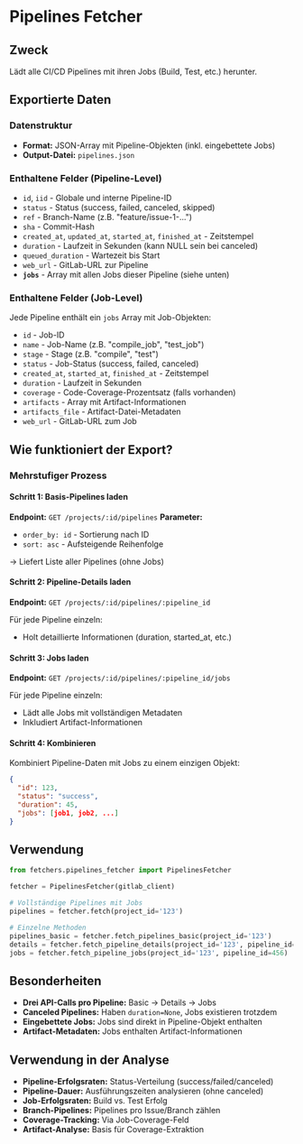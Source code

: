 # Pipelines Fetcher

## Zweck
Lädt alle CI/CD Pipelines mit ihren Jobs (Build, Test, etc.) herunter.

## Exportierte Daten

### Datenstruktur
- **Format:** JSON-Array mit Pipeline-Objekten (inkl. eingebettete Jobs)
- **Output-Datei:** `pipelines.json`

### Enthaltene Felder (Pipeline-Level)
- `id`, `iid` - Globale und interne Pipeline-ID
- `status` - Status (success, failed, canceled, skipped)
- `ref` - Branch-Name (z.B. "feature/issue-1-...")
- `sha` - Commit-Hash
- `created_at`, `updated_at`, `started_at`, `finished_at` - Zeitstempel
- `duration` - Laufzeit in Sekunden (kann NULL sein bei canceled)
- `queued_duration` - Wartezeit bis Start
- `web_url` - GitLab-URL zur Pipeline
- **`jobs`** - Array mit allen Jobs dieser Pipeline (siehe unten)

### Enthaltene Felder (Job-Level)
Jede Pipeline enthält ein `jobs` Array mit Job-Objekten:
- `id` - Job-ID
- `name` - Job-Name (z.B. "compile_job", "test_job")
- `stage` - Stage (z.B. "compile", "test")
- `status` - Job-Status (success, failed, canceled)
- `created_at`, `started_at`, `finished_at` - Zeitstempel
- `duration` - Laufzeit in Sekunden
- `coverage` - Code-Coverage-Prozentsatz (falls vorhanden)
- `artifacts` - Array mit Artifact-Informationen
- `artifacts_file` - Artifact-Datei-Metadaten
- `web_url` - GitLab-URL zum Job

## Wie funktioniert der Export?

### Mehrstufiger Prozess

#### Schritt 1: Basis-Pipelines laden
**Endpoint:** `GET /projects/:id/pipelines`
**Parameter:**
- `order_by: id` - Sortierung nach ID
- `sort: asc` - Aufsteigende Reihenfolge

→ Liefert Liste aller Pipelines (ohne Jobs)

#### Schritt 2: Pipeline-Details laden
**Endpoint:** `GET /projects/:id/pipelines/:pipeline_id`

Für jede Pipeline einzeln:
- Holt detaillierte Informationen (duration, started_at, etc.)

#### Schritt 3: Jobs laden
**Endpoint:** `GET /projects/:id/pipelines/:pipeline_id/jobs`

Für jede Pipeline einzeln:
- Lädt alle Jobs mit vollständigen Metadaten
- Inkludiert Artifact-Informationen

#### Schritt 4: Kombinieren
Kombiniert Pipeline-Daten mit Jobs zu einem einzigen Objekt:
```json
{
  "id": 123,
  "status": "success",
  "duration": 45,
  "jobs": [job1, job2, ...]
}
```

## Verwendung

```python
from fetchers.pipelines_fetcher import PipelinesFetcher

fetcher = PipelinesFetcher(gitlab_client)

# Vollständige Pipelines mit Jobs
pipelines = fetcher.fetch(project_id='123')

# Einzelne Methoden
pipelines_basic = fetcher.fetch_pipelines_basic(project_id='123')
details = fetcher.fetch_pipeline_details(project_id='123', pipeline_id=456)
jobs = fetcher.fetch_pipeline_jobs(project_id='123', pipeline_id=456)
```

## Besonderheiten
- **Drei API-Calls pro Pipeline:** Basic → Details → Jobs
- **Canceled Pipelines:** Haben `duration=None`, Jobs existieren trotzdem
- **Eingebettete Jobs:** Jobs sind direkt in Pipeline-Objekt enthalten
- **Artifact-Metadaten:** Jobs enthalten Artifact-Informationen

## Verwendung in der Analyse
- **Pipeline-Erfolgsraten:** Status-Verteilung (success/failed/canceled)
- **Pipeline-Dauer:** Ausführungszeiten analysieren (ohne canceled)
- **Job-Erfolgsraten:** Build vs. Test Erfolg
- **Branch-Pipelines:** Pipelines pro Issue/Branch zählen
- **Coverage-Tracking:** Via Job-Coverage-Feld
- **Artifact-Analyse:** Basis für Coverage-Extraktion
